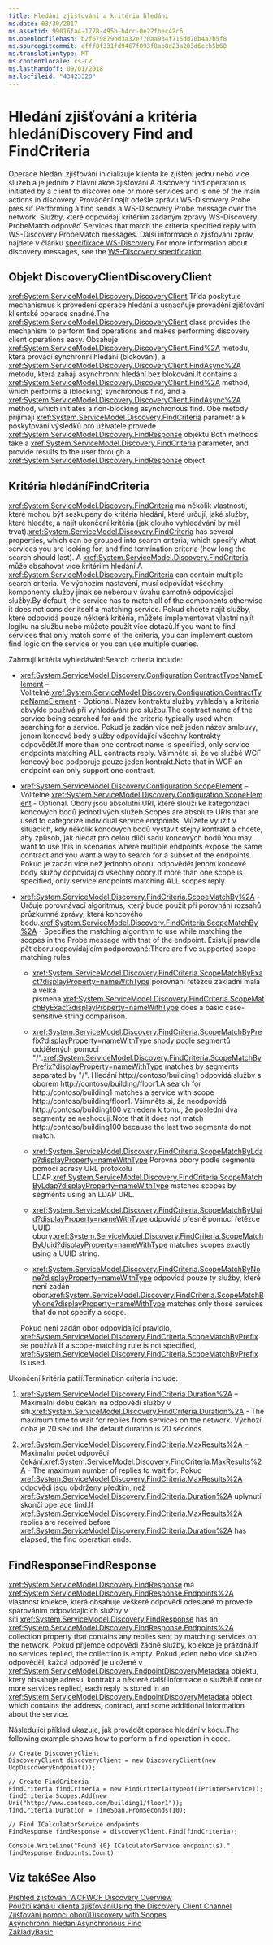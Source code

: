 ```yaml
---
title: Hledání zjišťování a kritéria hledání
ms.date: 03/30/2017
ms.assetid: 99016fa4-1778-495b-b4cc-0e22fbec42c6
ms.openlocfilehash: b2f679879bd3a32e770aa934f715dd70b4a2b5f8
ms.sourcegitcommit: efff8f331fd9467f093f8ab8d23a203d6ecb5b60
ms.translationtype: MT
ms.contentlocale: cs-CZ
ms.lasthandoff: 09/01/2018
ms.locfileid: "43423320"
---
```

# <a name="discovery-find-and-findcriteria"></a><span data-ttu-id="acc5f-102">Hledání zjišťování a kritéria hledání</span><span class="sxs-lookup"><span data-stu-id="acc5f-102">Discovery Find and FindCriteria</span></span>
<span data-ttu-id="acc5f-103">Operace hledání zjišťování inicializuje klienta ke zjištění jednu nebo více služeb a je jedním z hlavní akce zjišťování.</span><span class="sxs-lookup"><span data-stu-id="acc5f-103">A discovery find operation is initiated by a client to discover one or more services and is one of the main actions in discovery.</span></span> <span data-ttu-id="acc5f-104">Provádění najít odešle zprávu WS-Discovery Probe přes síť.</span><span class="sxs-lookup"><span data-stu-id="acc5f-104">Performing a find sends a WS-Discovery Probe message over the network.</span></span> <span data-ttu-id="acc5f-105">Služby, které odpovídají kritériím zadaným zprávy WS-Discovery ProbeMatch odpověď.</span><span class="sxs-lookup"><span data-stu-id="acc5f-105">Services that match the criteria specified reply with WS-Discovery ProbeMatch messages.</span></span> <span data-ttu-id="acc5f-106">Další informace o zjišťování zpráv, najdete v článku [specifikace WS-Discovery](https://go.microsoft.com/fwlink/?LinkID=122347).</span><span class="sxs-lookup"><span data-stu-id="acc5f-106">For more information about discovery messages, see the [WS-Discovery specification](https://go.microsoft.com/fwlink/?LinkID=122347).</span></span>  
  
## <a name="discoveryclient"></a><span data-ttu-id="acc5f-107">Objekt DiscoveryClient</span><span class="sxs-lookup"><span data-stu-id="acc5f-107">DiscoveryClient</span></span>  
 <span data-ttu-id="acc5f-108"><xref:System.ServiceModel.Discovery.DiscoveryClient> Třída poskytuje mechanismus k provedení operace hledání a usnadňuje provádění zjišťování klientské operace snadné.</span><span class="sxs-lookup"><span data-stu-id="acc5f-108">The <xref:System.ServiceModel.Discovery.DiscoveryClient> class provides the mechanism to perform find operations and makes performing discovery client operations easy.</span></span> <span data-ttu-id="acc5f-109">Obsahuje <xref:System.ServiceModel.Discovery.DiscoveryClient.Find%2A> metodu, která provádí synchronní hledání (blokování), a <xref:System.ServiceModel.Discovery.DiscoveryClient.FindAsync%2A> metodu, která zahájí asynchronní hledání bez blokování.</span><span class="sxs-lookup"><span data-stu-id="acc5f-109">It contains a <xref:System.ServiceModel.Discovery.DiscoveryClient.Find%2A> method, which performs a (blocking) synchronous find, and a <xref:System.ServiceModel.Discovery.DiscoveryClient.FindAsync%2A> method, which initiates a non-blocking asynchronous find.</span></span> <span data-ttu-id="acc5f-110">Obě metody přijímají <xref:System.ServiceModel.Discovery.FindCriteria> parametr a k poskytování výsledků pro uživatele provede <xref:System.ServiceModel.Discovery.FindResponse> objektu.</span><span class="sxs-lookup"><span data-stu-id="acc5f-110">Both methods take a <xref:System.ServiceModel.Discovery.FindCriteria> parameter, and provide results to the user through a <xref:System.ServiceModel.Discovery.FindResponse> object.</span></span>  
  
## <a name="findcriteria"></a><span data-ttu-id="acc5f-111">Kritéria hledání</span><span class="sxs-lookup"><span data-stu-id="acc5f-111">FindCriteria</span></span>  
 <span data-ttu-id="acc5f-112"><xref:System.ServiceModel.Discovery.FindCriteria> má několik vlastností, které mohou být seskupeny do kritéria hledání, které určují, jaké služby, které hledáte, a najít ukončení kritéria (jak dlouho vyhledávání by měl trvat).</span><span class="sxs-lookup"><span data-stu-id="acc5f-112"><xref:System.ServiceModel.Discovery.FindCriteria> has several properties, which can be grouped into search criteria, which specify what services you are looking for, and find termination criteria (how long the search should last).</span></span> <span data-ttu-id="acc5f-113">A <xref:System.ServiceModel.Discovery.FindCriteria> může obsahovat více kritériím hledání.</span><span class="sxs-lookup"><span data-stu-id="acc5f-113">A <xref:System.ServiceModel.Discovery.FindCriteria> can contain multiple search criteria.</span></span> <span data-ttu-id="acc5f-114">Ve výchozím nastavení, musí odpovídat všechny komponenty služby jinak se neberou v úvahu samotné odpovídající služby.</span><span class="sxs-lookup"><span data-stu-id="acc5f-114">By default, the service has to match all of the components otherwise it does not consider itself a matching service.</span></span> <span data-ttu-id="acc5f-115">Pokud chcete najít služby, které odpovídá pouze některá kritéria, můžete implementovat vlastní najít logiku na službu nebo můžete použít více dotazů.</span><span class="sxs-lookup"><span data-stu-id="acc5f-115">If you want to find services that only match some of the criteria, you can implement custom find logic on the service or you can use multiple queries.</span></span>  
  
 <span data-ttu-id="acc5f-116">Zahrnují kritéria vyhledávání:</span><span class="sxs-lookup"><span data-stu-id="acc5f-116">Search criteria include:</span></span>  
  
-   <span data-ttu-id="acc5f-117"><xref:System.ServiceModel.Discovery.Configuration.ContractTypeNameElement> – Volitelné.</span><span class="sxs-lookup"><span data-stu-id="acc5f-117"><xref:System.ServiceModel.Discovery.Configuration.ContractTypeNameElement> - Optional.</span></span> <span data-ttu-id="acc5f-118">Název kontraktu služby vyhledaly a kritéria obvykle používá při vyhledávání pro službu.</span><span class="sxs-lookup"><span data-stu-id="acc5f-118">The contract name of the service being searched for and the criteria typically used when searching for a service.</span></span> <span data-ttu-id="acc5f-119">Pokud je zadán více než jeden název smlouvy, jenom koncové body služby odpovídající všechny kontrakty odpovědět.</span><span class="sxs-lookup"><span data-stu-id="acc5f-119">If more than one contract name is specified, only service endpoints matching ALL contracts reply.</span></span> <span data-ttu-id="acc5f-120">Všimněte si, že ve službě WCF koncový bod podporuje pouze jeden kontrakt.</span><span class="sxs-lookup"><span data-stu-id="acc5f-120">Note that in WCF an endpoint can only support one contract.</span></span>  
  
-   <span data-ttu-id="acc5f-121"><xref:System.ServiceModel.Discovery.Configuration.ScopeElement> – Volitelné.</span><span class="sxs-lookup"><span data-stu-id="acc5f-121"><xref:System.ServiceModel.Discovery.Configuration.ScopeElement> - Optional.</span></span> <span data-ttu-id="acc5f-122">Obory jsou absolutní URI, které slouží ke kategorizaci koncových bodů jednotlivých služeb.</span><span class="sxs-lookup"><span data-stu-id="acc5f-122">Scopes are absolute URIs that are used to categorize individual service endpoints.</span></span> <span data-ttu-id="acc5f-123">Můžete využít v situacích, kdy několik koncových bodů vystavit stejný kontrakt a chcete, aby způsob, jak hledat pro celou dílčí sadu koncových bodů.</span><span class="sxs-lookup"><span data-stu-id="acc5f-123">You may want to use this in scenarios where multiple endpoints expose the same contract and you want a way to search for a subset of the endpoints.</span></span> <span data-ttu-id="acc5f-124">Pokud je zadán více než jednoho oboru, odpovědět jenom koncové body služby odpovídající všechny obory.</span><span class="sxs-lookup"><span data-stu-id="acc5f-124">If more than one scope is specified, only service endpoints matching ALL scopes reply.</span></span>  
  
-   <span data-ttu-id="acc5f-125"><xref:System.ServiceModel.Discovery.FindCriteria.ScopeMatchBy%2A> -Určuje porovnávací algoritmus, který bude použit při porovnání rozsahů průzkumné zprávy, která koncového bodu.</span><span class="sxs-lookup"><span data-stu-id="acc5f-125"><xref:System.ServiceModel.Discovery.FindCriteria.ScopeMatchBy%2A> - Specifies the matching algorithm to use while matching the scopes in the Probe message with that of the endpoint.</span></span> <span data-ttu-id="acc5f-126">Existují pravidla pět oboru odpovídajícím podporované:</span><span class="sxs-lookup"><span data-stu-id="acc5f-126">There are five supported scope-matching rules:</span></span>  
  
    -   <span data-ttu-id="acc5f-127"><xref:System.ServiceModel.Discovery.FindCriteria.ScopeMatchByExact?displayProperty=nameWithType> porovnání řetězců základní malá a velká písmena.</span><span class="sxs-lookup"><span data-stu-id="acc5f-127"><xref:System.ServiceModel.Discovery.FindCriteria.ScopeMatchByExact?displayProperty=nameWithType> does a basic case-sensitive string comparison.</span></span>  
  
    -   <span data-ttu-id="acc5f-128"><xref:System.ServiceModel.Discovery.FindCriteria.ScopeMatchByPrefix?displayProperty=nameWithType> shody podle segmentů oddělených pomocí "/".</span><span class="sxs-lookup"><span data-stu-id="acc5f-128"><xref:System.ServiceModel.Discovery.FindCriteria.ScopeMatchByPrefix?displayProperty=nameWithType> matches by segments separated by "/".</span></span> <span data-ttu-id="acc5f-129">Hledání http://contoso/building1 odpovídá služby s oborem http://contoso/building/floor1.</span><span class="sxs-lookup"><span data-stu-id="acc5f-129">A search for http://contoso/building1 matches a service with scope http://contoso/building/floor1.</span></span> <span data-ttu-id="acc5f-130">Všimněte si, že neodpovídá http://contoso/building100 vzhledem k tomu, že poslední dva segmenty se neshodují.</span><span class="sxs-lookup"><span data-stu-id="acc5f-130">Note that it does not match http://contoso/building100 because the last two segments do not match.</span></span>  
  
    -   <span data-ttu-id="acc5f-131"><xref:System.ServiceModel.Discovery.FindCriteria.ScopeMatchByLdap?displayProperty=nameWithType> Porovná obory podle segmentů pomocí adresy URL protokolu LDAP.</span><span class="sxs-lookup"><span data-stu-id="acc5f-131"><xref:System.ServiceModel.Discovery.FindCriteria.ScopeMatchByLdap?displayProperty=nameWithType> matches scopes by segments using an LDAP URL.</span></span>  
  
    -   <span data-ttu-id="acc5f-132"><xref:System.ServiceModel.Discovery.FindCriteria.ScopeMatchByUuid?displayProperty=nameWithType> odpovídá přesně pomocí řetězce UUID obory.</span><span class="sxs-lookup"><span data-stu-id="acc5f-132"><xref:System.ServiceModel.Discovery.FindCriteria.ScopeMatchByUuid?displayProperty=nameWithType> matches scopes exactly using a UUID string.</span></span>  
  
    -   <span data-ttu-id="acc5f-133"><xref:System.ServiceModel.Discovery.FindCriteria.ScopeMatchByNone?displayProperty=nameWithType> odpovídá pouze ty služby, které není zadán obor.</span><span class="sxs-lookup"><span data-stu-id="acc5f-133"><xref:System.ServiceModel.Discovery.FindCriteria.ScopeMatchByNone?displayProperty=nameWithType> matches only those services that do not specify a scope.</span></span>  
  
     <span data-ttu-id="acc5f-134">Pokud není zadán obor odpovídající pravidlo, <xref:System.ServiceModel.Discovery.FindCriteria.ScopeMatchByPrefix> se používá.</span><span class="sxs-lookup"><span data-stu-id="acc5f-134">If a scope-matching rule is not specified, <xref:System.ServiceModel.Discovery.FindCriteria.ScopeMatchByPrefix> is used.</span></span>  
  
 <span data-ttu-id="acc5f-135">Ukončení kritéria patří:</span><span class="sxs-lookup"><span data-stu-id="acc5f-135">Termination criteria include:</span></span>  
  
1.  <span data-ttu-id="acc5f-136"><xref:System.ServiceModel.Discovery.FindCriteria.Duration%2A> – Maximální dobu čekání na odpovědi služby v síti.</span><span class="sxs-lookup"><span data-stu-id="acc5f-136"><xref:System.ServiceModel.Discovery.FindCriteria.Duration%2A> - The maximum time to wait for replies from services on the network.</span></span> <span data-ttu-id="acc5f-137">Výchozí doba je 20 sekund.</span><span class="sxs-lookup"><span data-stu-id="acc5f-137">The default duration is 20 seconds.</span></span>  
  
2.  <span data-ttu-id="acc5f-138"><xref:System.ServiceModel.Discovery.FindCriteria.MaxResults%2A> – Maximální počet odpovědí čekání.</span><span class="sxs-lookup"><span data-stu-id="acc5f-138"><xref:System.ServiceModel.Discovery.FindCriteria.MaxResults%2A> - The maximum number of replies to wait for.</span></span> <span data-ttu-id="acc5f-139">Pokud <xref:System.ServiceModel.Discovery.FindCriteria.MaxResults%2A> odpovědi jsou obdrženy předtím, než <xref:System.ServiceModel.Discovery.FindCriteria.Duration%2A> uplynutí skončí operace find.</span><span class="sxs-lookup"><span data-stu-id="acc5f-139">If <xref:System.ServiceModel.Discovery.FindCriteria.MaxResults%2A> replies are received before <xref:System.ServiceModel.Discovery.FindCriteria.Duration%2A> has elapsed, the find operation ends.</span></span>  
  
## <a name="findresponse"></a><span data-ttu-id="acc5f-140">FindResponse</span><span class="sxs-lookup"><span data-stu-id="acc5f-140">FindResponse</span></span>  
 <span data-ttu-id="acc5f-141"><xref:System.ServiceModel.Discovery.FindResponse> má <xref:System.ServiceModel.Discovery.FindResponse.Endpoints%2A> vlastnost kolekce, která obsahuje veškeré odpovědi odeslané to provede spárováním odpovídajících služby v síti.</span><span class="sxs-lookup"><span data-stu-id="acc5f-141"><xref:System.ServiceModel.Discovery.FindResponse> has an <xref:System.ServiceModel.Discovery.FindResponse.Endpoints%2A> collection property that contains any replies sent by matching services on the network.</span></span> <span data-ttu-id="acc5f-142">Pokud příjemce odpovědi žádné služby, kolekce je prázdná.</span><span class="sxs-lookup"><span data-stu-id="acc5f-142">If no services replied, the collection is empty.</span></span> <span data-ttu-id="acc5f-143">Pokud jeden nebo více služeb odpověděl, každá odpověď je uložené v <xref:System.ServiceModel.Discovery.EndpointDiscoveryMetadata> objektu, který obsahuje adresu, kontrakt a některé další informace o službě.</span><span class="sxs-lookup"><span data-stu-id="acc5f-143">If one or more services replied, each reply is stored in an <xref:System.ServiceModel.Discovery.EndpointDiscoveryMetadata> object, which contains the address, contract, and some additional information about the service.</span></span>  
  
 <span data-ttu-id="acc5f-144">Následující příklad ukazuje, jak provádět operace hledání v kódu.</span><span class="sxs-lookup"><span data-stu-id="acc5f-144">The following example shows how to perform a find operation in code.</span></span>  
  
```  
// Create DiscoveryClient  
DiscoveryClient discoveryClient = new DiscoveryClient(new UdpDiscoveryEndpoint());  
  
// Create FindCriteria  
FindCriteria findCriteria = new FindCriteria(typeof(IPrinterService));  
findCriteria.Scopes.Add(new Uri("http://www.contoso.com/building1/floor1"));  
findCriteria.Duration = TimeSpan.FromSeconds(10);   
  
// Find ICalculatorService endpoints              
FindResponse findResponse = discoveryClient.Find(findCriteria);  
  
Console.WriteLine("Found {0} ICalculatorService endpoint(s).", findResponse.Endpoints.Count)  
```  
  
## <a name="see-also"></a><span data-ttu-id="acc5f-145">Viz také</span><span class="sxs-lookup"><span data-stu-id="acc5f-145">See Also</span></span>  
 [<span data-ttu-id="acc5f-146">Přehled zjišťování WCF</span><span class="sxs-lookup"><span data-stu-id="acc5f-146">WCF Discovery Overview</span></span>](../../../../docs/framework/wcf/feature-details/wcf-discovery-overview.md)  
 [<span data-ttu-id="acc5f-147">Použití kanálu klienta zjišťování</span><span class="sxs-lookup"><span data-stu-id="acc5f-147">Using the Discovery Client Channel</span></span>](../../../../docs/framework/wcf/feature-details/using-the-discovery-client-channel.md)  
 [<span data-ttu-id="acc5f-148">Zjišťování pomocí oborů</span><span class="sxs-lookup"><span data-stu-id="acc5f-148">Discovery with Scopes</span></span>](../../../../docs/framework/wcf/samples/discovery-with-scopes-sample.md)  
 [<span data-ttu-id="acc5f-149">Asynchronní hledání</span><span class="sxs-lookup"><span data-stu-id="acc5f-149">Asynchronous Find</span></span>](../../../../docs/framework/wcf/samples/asynchronous-find-sample.md)  
 [<span data-ttu-id="acc5f-150">Základy</span><span class="sxs-lookup"><span data-stu-id="acc5f-150">Basic</span></span>](../../../../docs/framework/wcf/samples/basic-sample.md)
